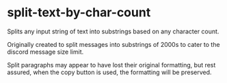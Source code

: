 # split-text-by-char-count
Splits any input string of text into substrings based on any character count. 

Originally created to split messages into substrings of 2000s to cater to the discord message size limit.

Split paragraphs may appear to have lost their original formatting, but rest assured, when the copy button is used, the formatting will be preserved.
